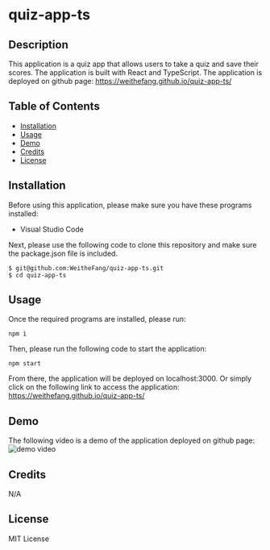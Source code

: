 # quiz-app-ts

## Description

This application is a quiz app that allows users to take a quiz and save their scores. The application is built with React and TypeScript. The application is deployed on github page: https://weithefang.github.io/quiz-app-ts/

## Table of Contents

- [Installation](#installation)
- [Usage](#usage)
- [Demo](#demo)
- [Credits](#credits)
- [License](#license)

## Installation

Before using this application, please make sure you have these programs installed:

- Visual Studio Code

Next, please use the following code to clone this repository and make sure the package.json file is included.

```
$ git@github.com:WeitheFang/quiz-app-ts.git
$ cd quiz-app-ts
```

## Usage

Once the required programs are installed, please run:

```
npm i
```

Then, please run the following code to start the application:

```
npm start
```

From there, the application will be deployed on localhost:3000.
Or simply click on the following link to access the application: https://weithefang.github.io/quiz-app-ts/

## Demo

The following video is a demo of the application deployed on github page:
<img src="./src/images/demo.gif" alt="demo video">

## Credits

N/A

## License

MIT License
